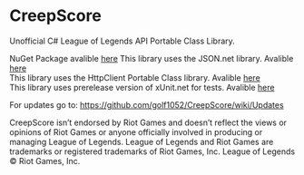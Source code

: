 CreepScore
==========

Unofficial C# League of Legends API Portable Class Library.

NuGet Package avalible [here](https://www.nuget.org/packages/Creep.Score/0.1.0)
This library uses the JSON.net library. Avalible [here](http://james.newtonking.com/json)  
This library uses the HttpClient Portable Class library. Avalible [here](https://www.nuget.org/packages/Microsoft.Net.Http)  
This library uses prerelease version of xUnit.net for tests. Avalible [here](http://www.nuget.org/packages/xunit/)  

For updates go to: https://github.com/golf1052/CreepScore/wiki/Updates

CreepScore isn’t endorsed by Riot Games and doesn’t reflect the views or opinions of Riot Games or anyone officially involved in producing or managing League of Legends. League of Legends and Riot Games are trademarks or registered trademarks of Riot Games, Inc. League of Legends © Riot Games, Inc.
